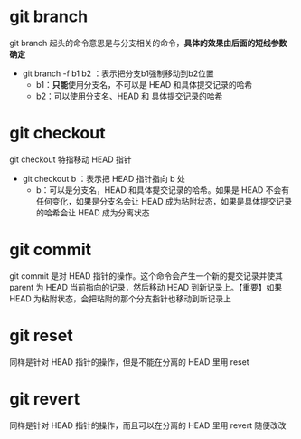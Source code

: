 # git branch

git branch 起头的命令意思是与分支相关的命令，**具体的效果由后面的短线参数确定**

- git branch -f b1 b2 ：表示把分支b1强制移动到b2位置
  - b1：**只能**使用分支名，不可以是 HEAD 和具体提交记录的哈希
  - b2：可以使用分支名、HEAD 和 具体提交记录的哈希

# git checkout

git checkout 特指移动 HEAD 指针

- git checkout b ：表示把 HEAD 指针指向 b 处
  - b：可以是分支名，HEAD 和具体提交记录的哈希。如果是 HEAD 不会有任何变化，如果是分支名会让 HEAD 成为粘附状态，如果是具体提交记录的哈希会让 HEAD 成为分离状态

# git commit

git commit 是对 HEAD 指针的操作。这个命令会产生一个新的提交记录并使其 parent 为 HEAD 当前指向的记录，然后移动 HEAD 到新记录上。【重要】如果 HEAD 为粘附状态，会把粘附的那个分支指针也移动到新记录上

# git reset

同样是针对 HEAD 指针的操作，但是不能在分离的 HEAD 里用 reset

# git revert

同样是针对 HEAD 指针的操作，而且可以在分离的 HEAD 里用 revert
随便改改